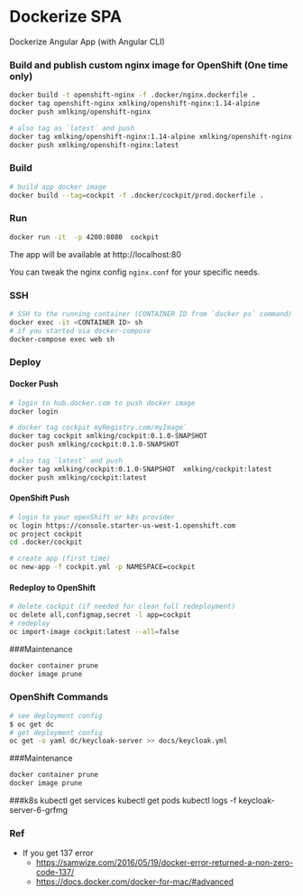 Dockerize SPA
=============

Dockerize Angular App (with Angular CLI)

### Build and publish custom nginx image for OpenShift (One time only)
```bash
docker build -t openshift-nginx -f .docker/nginx.dockerfile .
docker tag openshift-nginx xmlking/openshift-nginx:1.14-alpine
docker push xmlking/openshift-nginx

# also tag as `latest` and push
docker tag xmlking/openshift-nginx:1.14-alpine xmlking/openshift-nginx:latest
docker push xmlking/openshift-nginx:latest
```

### Build
```bash
# build app docker image
docker build --tag=cockpit -f .docker/cockpit/prod.dockerfile . 
```

### Run
```bash
docker run -it  -p 4200:8080  cockpit
```

The app will be available at http://localhost:80

You can tweak the nginx config  ```nginx.conf``` for your specific needs.

### SSH
```bash
# SSH to the running container (CONTAINER ID from `docker ps` command)
docker exec -it <CONTAINER ID> sh
# if you started via docker-compose
docker-compose exec web sh
```

### Deploy

#### Docker Push

```bash
# login to hub.docker.com to push docker image
docker login 

# docker tag cockpit myRegistry.com/myImage`
docker tag cockpit xmlking/cockpit:0.1.0-SNAPSHOT
docker push xmlking/cockpit:0.1.0-SNAPSHOT

# also tag `latest` and push
docker tag xmlking/cockpit:0.1.0-SNAPSHOT  xmlking/cockpit:latest
docker push xmlking/cockpit:latest
```

#### OpenShift Push

```bash
# login to your openShift or k8s provider
oc login https://console.starter-us-west-1.openshift.com
oc project cockpit
cd .docker/cockpit

# create app (first time)
oc new-app -f cockpit.yml -p NAMESPACE=cockpit
```

#### Redeploy to OpenShift
```bash
# delete cockpit (if needed for clean full redeployment)
oc delete all,configmap,secret -l app=cockpit
# redeploy
oc import-image cockpit:latest --all=false
```

###Maintenance
```bash
docker container prune
docker image prune
```

### OpenShift Commands 
```bash
# see deployment config
$ oc get dc
# get deployment config
oc get -o yaml dc/keycloak-server >> docs/keycloak.yml
```


###Maintenance
```bash
docker container prune
docker image prune
```

###k8s
kubectl get services
kubectl get pods
kubectl logs -f  keycloak-server-6-grfmg


### Ref
* If you get 137 error
  * https://samwize.com/2016/05/19/docker-error-returned-a-non-zero-code-137/
  * https://docs.docker.com/docker-for-mac/#advanced
